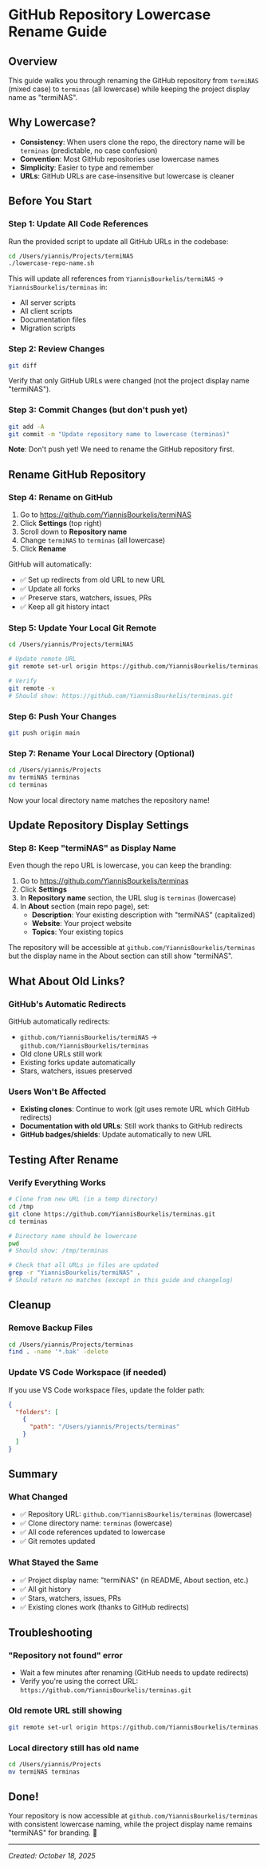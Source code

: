 # GitHub Repository Lowercase Rename Guide

## Overview
This guide walks you through renaming the GitHub repository from `termiNAS` (mixed case) to `terminas` (all lowercase) while keeping the project display name as "termiNAS".

## Why Lowercase?
- **Consistency**: When users clone the repo, the directory name will be `terminas` (predictable, no case confusion)
- **Convention**: Most GitHub repositories use lowercase names
- **Simplicity**: Easier to type and remember
- **URLs**: GitHub URLs are case-insensitive but lowercase is cleaner

## Before You Start

### Step 1: Update All Code References
Run the provided script to update all GitHub URLs in the codebase:

```bash
cd /Users/yiannis/Projects/termiNAS
./lowercase-repo-name.sh
```

This will update all references from `YiannisBourkelis/termiNAS` → `YiannisBourkelis/terminas` in:
- All server scripts
- All client scripts
- Documentation files
- Migration scripts

### Step 2: Review Changes
```bash
git diff
```

Verify that only GitHub URLs were changed (not the project display name "termiNAS").

### Step 3: Commit Changes (but don't push yet)
```bash
git add -A
git commit -m "Update repository name to lowercase (terminas)"
```

**Note**: Don't push yet! We need to rename the GitHub repository first.

## Rename GitHub Repository

### Step 4: Rename on GitHub
1. Go to https://github.com/YiannisBourkelis/termiNAS
2. Click **Settings** (top right)
3. Scroll down to **Repository name**
4. Change `termiNAS` to `terminas` (all lowercase)
5. Click **Rename**

GitHub will automatically:
- ✅ Set up redirects from old URL to new URL
- ✅ Update all forks
- ✅ Preserve stars, watchers, issues, PRs
- ✅ Keep all git history intact

### Step 5: Update Your Local Git Remote
```bash
cd /Users/yiannis/Projects/termiNAS

# Update remote URL
git remote set-url origin https://github.com/YiannisBourkelis/terminas.git

# Verify
git remote -v
# Should show: https://github.com/YiannisBourkelis/terminas.git
```

### Step 6: Push Your Changes
```bash
git push origin main
```

### Step 7: Rename Your Local Directory (Optional)
```bash
cd /Users/yiannis/Projects
mv termiNAS terminas
cd terminas
```

Now your local directory name matches the repository name!

## Update Repository Display Settings

### Step 8: Keep "termiNAS" as Display Name
Even though the repo URL is lowercase, you can keep the branding:

1. Go to https://github.com/YiannisBourkelis/terminas
2. Click **Settings**
3. In **Repository name** section, the URL slug is `terminas` (lowercase)
4. In **About** section (main repo page), set:
   - **Description**: Your existing description with "termiNAS" (capitalized)
   - **Website**: Your project website
   - **Topics**: Your existing topics

The repository will be accessible at `github.com/YiannisBourkelis/terminas` but the display name in the About section can still show "termiNAS".

## What About Old Links?

### GitHub's Automatic Redirects
GitHub automatically redirects:
- `github.com/YiannisBourkelis/termiNAS` → `github.com/YiannisBourkelis/terminas`
- Old clone URLs still work
- Existing forks update automatically
- Stars, watchers, issues preserved

### Users Won't Be Affected
- **Existing clones**: Continue to work (git uses remote URL which GitHub redirects)
- **Documentation with old URLs**: Still work thanks to GitHub redirects
- **GitHub badges/shields**: Update automatically to new URL

## Testing After Rename

### Verify Everything Works
```bash
# Clone from new URL (in a temp directory)
cd /tmp
git clone https://github.com/YiannisBourkelis/terminas.git
cd terminas

# Directory name should be lowercase
pwd
# Should show: /tmp/terminas

# Check that all URLs in files are updated
grep -r "YiannisBourkelis/termiNAS" .
# Should return no matches (except in this guide and changelog)
```

## Cleanup

### Remove Backup Files
```bash
cd /Users/yiannis/Projects/terminas
find . -name '*.bak' -delete
```

### Update VS Code Workspace (if needed)
If you use VS Code workspace files, update the folder path:
```json
{
  "folders": [
    {
      "path": "/Users/yiannis/Projects/terminas"
    }
  ]
}
```

## Summary

### What Changed
- ✅ Repository URL: `github.com/YiannisBourkelis/terminas` (lowercase)
- ✅ Clone directory name: `terminas` (lowercase)
- ✅ All code references updated to lowercase
- ✅ Git remotes updated

### What Stayed the Same
- ✅ Project display name: "termiNAS" (in README, About section, etc.)
- ✅ All git history
- ✅ Stars, watchers, issues, PRs
- ✅ Existing clones work (thanks to GitHub redirects)

## Troubleshooting

### "Repository not found" error
- Wait a few minutes after renaming (GitHub needs to update redirects)
- Verify you're using the correct URL: `https://github.com/YiannisBourkelis/terminas.git`

### Old remote URL still showing
```bash
git remote set-url origin https://github.com/YiannisBourkelis/terminas.git
```

### Local directory still has old name
```bash
cd /Users/yiannis/Projects
mv termiNAS terminas
```

## Done!
Your repository is now accessible at `github.com/YiannisBourkelis/terminas` with consistent lowercase naming, while the project display name remains "termiNAS" for branding. 🎉

---

*Created: October 18, 2025*

